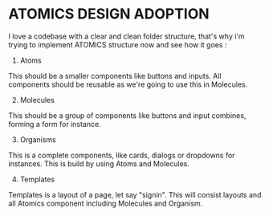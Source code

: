 # ATOMICS DESIGN ADOPTION

I love a codebase with a clear and clean folder structure, that's why i'm trying to implement ATOMICS structure now and see how it goes :

1. Atoms

This should be a smaller components like buttons and inputs. All components should be reusable as we're going to use this in Molecules.

2. Molecules

This should be a group of components like buttons and input combines, forming a form for instance.

3. Organisms

This is a complete components, like cards, dialogs or dropdowns for instances. This is build by using Atoms and Molecules.

4. Templates

Templates is a layout of a page, let say "signin". This will consist layouts and all Atomics component including Molecules and Organism.
